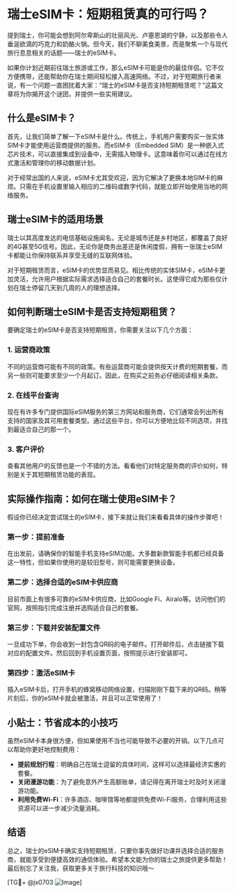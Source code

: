 # 瑞士eSIM卡：短期租赁真的可行吗？

提到瑞士，你可能会想到阿尔卑斯山的壮丽风光、卢塞恩湖的宁静，以及那些令人垂涎欲滴的巧克力和奶酪火锅。但今天，我们不聊美食美景，而是聚焦一个与现代旅行息息相关的话题——瑞士的eSIM卡。

如果你计划近期前往瑞士旅游或工作，那么eSIM卡可能是你的最佳伴侣。它不仅方便携带，还能帮助你在瑞士期间轻松接入高速网络。不过，对于短期旅行者来说，有一个问题一直困扰着大家：“瑞士的eSIM卡是否支持短期租赁呢？”这篇文章将为你揭开这个谜团，并提供一些实用建议。

## 什么是eSIM卡？

首先，让我们简单了解一下eSIM卡是什么。传统上，手机用户需要购买一张实体SIM卡才能使用运营商提供的服务。而eSIM卡（Embedded SIM）是一种嵌入式芯片技术，可以直接集成到设备中，无需插入物理卡。这意味着你可以通过在线方式激活和管理你的移动数据计划。

对于经常出国的人来说，eSIM卡尤其受欢迎，因为它解决了更换本地SIM卡的麻烦。只需在手机设置里输入相应的二维码或数字代码，就能立即开始使用当地的网络服务。

## 瑞士eSIM卡的适用场景

瑞士以其高度发达的电信基础设施闻名，无论是城市还是乡村地区，都覆盖了良好的4G甚至5G信号。因此，无论你是商务出差还是休闲度假，拥有一张瑞士eSIM卡都能让你保持联系并享受无缝的互联网体验。

对于短期租赁而言，eSIM卡的优势显而易见。相比传统的实体SIM卡，eSIM卡更加灵活，允许用户根据实际需求选择适合自己的套餐时长。这使得它成为那些仅计划在瑞士停留几天到几周的人的理想选择。

## 如何判断瑞士eSIM卡是否支持短期租赁？

要确定瑞士的eSIM卡是否支持短期租赁，你需要关注以下几个方面：

### 1. 运营商政策
不同的运营商可能有不同的政策。有些运营商可能会提供按天计费的短期套餐，而另一些则可能要求至少一个月起订。因此，在购买之前务必仔细阅读相关条款。

### 2. 在线平台查询
现在有许多专门提供国际eSIM服务的第三方网站和服务商，它们通常会列出所有支持的国家及其可用套餐类型。通过这些平台，你可以方便地比较不同选项，并找到最适合自己的那一个。

### 3. 客户评价
查看其他用户的反馈也是一个不错的方法。看看他们对特定服务商的评价如何，特别是关于其短期租赁功能的表现。

## 实际操作指南：如何在瑞士使用eSIM卡？

假设你已经决定尝试瑞士的eSIM卡，接下来就让我们来看看具体的操作步骤吧！

### 第一步：提前准备
在出发前，请确保你的智能手机支持eSIM功能。大多数新款智能手机都已经具备这一特性，但如果你使用的是较旧型号，则可能需要更换设备。

### 第二步：选择合适的eSIM卡供应商
目前市面上有很多可靠的eSIM卡供应商，比如Google Fi、Airalo等。访问他们的官网，按照指引完成注册并选购适合自己的套餐。

### 第三步：下载并安装配置文件
一旦成功下单，你会收到一封包含QR码的电子邮件。打开邮件后，点击链接下载对应的配置文件。然后回到手机设置页面，按照提示进行安装即可。

### 第四步：激活eSIM卡
插入eSIM卡后，打开手机的蜂窝移动网络设置，扫描刚刚下载下来的QR码。稍等片刻后，你的eSIM卡就会被激活，并且可以正常使用了！

## 小贴士：节省成本的小技巧

虽然eSIM卡本身很方便，但如果使用不当也可能导致不必要的开销。以下几点可以帮助你更好地控制费用：

- **提前规划行程**：明确自己在瑞士逗留的具体时间，这样可以选择最经济实惠的套餐。
- **关闭漫游功能**：为了避免意外产生高额账单，请记得在离开瑞士时及时关闭漫游功能。
- **利用免费Wi-Fi**：许多酒店、咖啡馆等地都提供免费Wi-Fi服务，合理利用这些资源可以进一步减少流量消耗。

## 结语

总之，瑞士的eSIM卡确实支持短期租赁，只要你事先做好功课并选择合适的服务商，就能享受到便捷高效的通信体验。希望本文能为你的瑞士之旅提供更多帮助！最后别忘了关注我，获取更多关于旅行科技的知识哦～

[TG💪+ @jx0703 ![Image](https://github.com/user-attachments/assets/dbca1d08-cadb-493c-b0ec-ad6f7a83f270)]